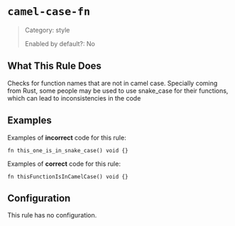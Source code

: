 # `camel-case-fn`

> Category: style
>
> Enabled by default?: No

## What This Rule Does

Checks for function names that are not in camel case. Specially coming from Rust,
some people may be used to use snake_case for their functions, which can lead to
inconsistencies in the code

## Examples

Examples of **incorrect** code for this rule:

```zig
fn this_one_is_in_snake_case() void {}
```

Examples of **correct** code for this rule:

```zig
fn thisFunctionIsInCamelCase() void {}
```

## Configuration

This rule has no configuration.
